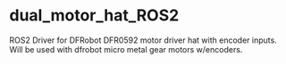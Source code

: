 # dual_motor_hat_ROS2
ROS2 Driver for DFRobot DFR0592 motor driver hat with encoder inputs. Will be used with dfrobot micro metal gear motors w/encoders.
